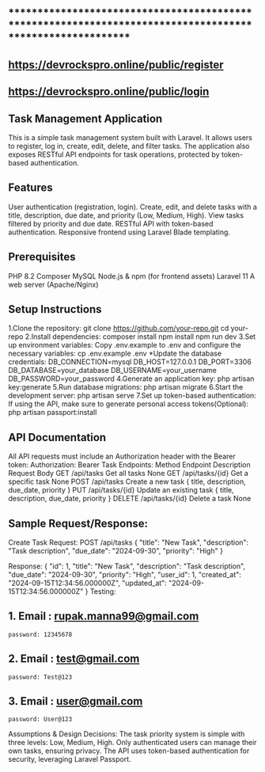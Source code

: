 
## *********************************************************************************************************

## https://devrockspro.online/public/register
## https://devrockspro.online/public/login


## Task Management Application
This is a simple task management system built with Laravel. It allows users to register, log in, create, edit, delete, and filter tasks. The application also exposes RESTful API endpoints for task operations, protected by token-based authentication.
## Features
User authentication (registration, login).
Create, edit, and delete tasks with a title, description, due date, and priority (Low, Medium, High).
View tasks filtered by priority and due date.
RESTful API with token-based authentication.
Responsive frontend using Laravel Blade templating.
## Prerequisites
PHP 8.2
Composer
MySQL
Node.js & npm (for frontend assets)
Laravel 11
A web server (Apache/Nginx)
## Setup Instructions
1.Clone the repository:
git clone https://github.com/your-repo.git
cd your-repo
2.Install dependencies:
composer install
npm install
npm run dev
3.Set up environment variables: Copy .env.example to .env and configure the necessary variables:
cp .env.example .env
    *Update the database credentials:
    DB_CONNECTION=mysql
DB_HOST=127.0.0.1
DB_PORT=3306
DB_DATABASE=your_database
DB_USERNAME=your_username
DB_PASSWORD=your_password
4.Generate an application key:
php artisan key:generate
5.Run database migrations:
php artisan migrate
6.Start the development server:
php artisan serve
7.Set up token-based authentication: If using the API, make sure to generate personal access tokens(Optional):
php artisan passport:install

## API Documentation
All API requests must include an Authorization header with the Bearer token:
Authorization: Bearer <token>
Task Endpoints:
Method	     Endpoint	        Description	                        Request Body
GET	        /api/tasks	        Get all tasks	                    None
GET     	/api/tasks/{id}	    Get a specific task	                None
POST	    /api/tasks	        Create a new task	                { title, description, due_date, priority }
PUT	        /api/tasks/{id}	    Update an existing task	            { title, description, due_date, priority }
DELETE	    /api/tasks/{id}	    Delete a task	                    None

## Sample Request/Response:
Create Task
Request:
POST /api/tasks
{
  "title": "New Task",
  "description": "Task description",
  "due_date": "2024-09-30",
  "priority": "High"
}

Response:
{
  "id": 1,
  "title": "New Task",
  "description": "Task description",
  "due_date": "2024-09-30",
  "priority": "High",
  "user_id": 1,
  "created_at": "2024-09-15T12:34:56.000000Z",
  "updated_at": "2024-09-15T12:34:56.000000Z"
}
Testing:
## 1. Email : rupak.manna99@gmail.com
    password: 12345678
## 2. Email : test@gmail.com
    password: Test@123
## 3. Email : user@gmail.com
    password: User@123

Assumptions & Design Decisions:
The task priority system is simple with three levels: Low, Medium, High.
Only authenticated users can manage their own tasks, ensuring privacy.
The API uses token-based authentication for security, leveraging Laravel Passport.